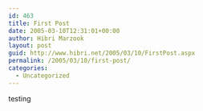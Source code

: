```yaml
---
id: 463
title: First Post
date: 2005-03-10T12:31:01+00:00
author: Hibri Marzook
layout: post
guid: http://www.hibri.net/2005/03/10/FirstPost.aspx
permalink: /2005/03/10/first-post/
categories:
  - Uncategorized
---
```

testing